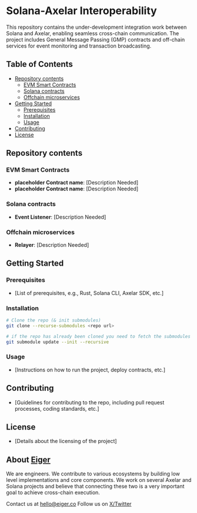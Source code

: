 # Solana-Axelar Interoperability

This repository contains the under-development integration work between Solana and Axelar, enabling seamless cross-chain communication. The project includes General Message Passing (GMP) contracts and off-chain services for event monitoring and transaction broadcasting.

## Table of Contents

- [Repository contents](#repository-contents)
  - [EVM Smart Contracts](#evm-smart-contracts)
  - [Solana contracts](#solana-contracts)
  - [Offchain microservices](#offchain-microservices)
- [Getting Started](#getting-started)
  - [Prerequisites](#prerequisites)
  - [Installation](#installation)
  - [Usage](#usage)
- [Contributing](#contributing)
- [License](#license)


## Repository contents

### EVM Smart Contracts
- **placeholder Contract name**: [Description Needed]
- **placeholder Contract name**: [Description Needed]

### Solana contracts
- **Event Listener**: [Description Needed]

### Offchain microservices
- **Relayer**: [Description Needed]


## Getting Started

### Prerequisites

- [List of prerequisites, e.g., Rust, Solana CLI, Axelar SDK, etc.]

### Installation

```bash
# Clone the repo (& init submodules)
git clone --recurse-submodules <repo url>

# if the repo has already been cloned you need to fetch the submodules
git submodule update --init --recursive
```

### Usage

- [Instructions on how to run the project, deploy contracts, etc.]

## Contributing

- [Guidelines for contributing to the repo, including pull request processes, coding standards, etc.]

## License

- [Details about the licensing of the project]

## About [Eiger](https://www.eiger.co)

We are engineers. We contribute to various ecosystems by building low level implementations and core components. We work on several Axelar and Solana projects and believe that connecting these two is a very important goal to achieve cross-chain execution.

Contact us at hello@eiger.co
Follow us on [X/Twitter](https://x.com/eiger_co)

